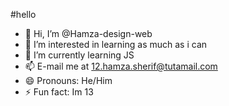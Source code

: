 #hello
- 👋 Hi, I’m @Hamza-design-web
- 👀 I’m interested in learning as much as i can
- 🌱 I’m currently learning JS
- 📫 E-mail me at 12.hamza.sherif@tutamail.com
- 😄 Pronouns: He/Him
- ⚡ Fun fact: Im 13

<!---
Hamza-design-web/Hamza-design-web is a ✨ special ✨ repository because its `README.md` (this file) appears on your GitHub profile.
You can click the Preview link to take a look at your changes.
--->
